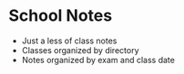 # School Notes
 - Just a less of class notes
 - Classes organized by directory
 - Notes organized by exam and class date
